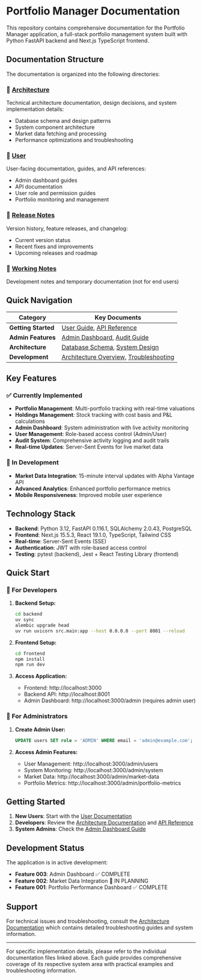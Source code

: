 # Portfolio Manager Documentation

This repository contains comprehensive documentation for the Portfolio Manager application, a full-stack portfolio management system built with Python FastAPI backend and Next.js TypeScript frontend.

## Documentation Structure

The documentation is organized into the following directories:

### 📁 [Architecture](architecture/)
Technical architecture documentation, design decisions, and system implementation details:
- Database schema and design patterns
- System component architecture
- Market data fetching and processing
- Performance optimizations and troubleshooting

### 📁 [User](user/)
User-facing documentation, guides, and API references:
- Admin dashboard guides
- API documentation
- User role and permission guides
- Portfolio monitoring and management

### 📁 [Release Notes](release_notes/)
Version history, feature releases, and changelog:
- Current version status
- Recent fixes and improvements
- Upcoming releases and roadmap

### 📁 [Working Notes](working-notes/)
Development notes and temporary documentation (not for end users)

## Quick Navigation

| Category | Key Documents |
|----------|---------------|
| **Getting Started** | [User Guide](user/README.md), [API Reference](user/api-reference.md) |
| **Admin Features** | [Admin Dashboard](user/admin-dashboard.md), [Audit Guide](user/admin-audit-guide.md) |
| **Architecture** | [Database Schema](architecture/database-schema-pricing.md), [System Design](architecture/single-master-symbol-table-architecture.md) |
| **Development** | [Architecture Overview](architecture/README.md), [Troubleshooting](architecture/troubleshooting-pricing-issues.md) |

## Key Features

### ✅ Currently Implemented
- **Portfolio Management**: Multi-portfolio tracking with real-time valuations
- **Holdings Management**: Stock tracking with cost basis and P&L calculations
- **Admin Dashboard**: System administration with live activity monitoring
- **User Management**: Role-based access control (Admin/User)
- **Audit System**: Comprehensive activity logging and audit trails
- **Real-time Updates**: Server-Sent Events for live market data

### 🚧 In Development
- **Market Data Integration**: 15-minute interval updates with Alpha Vantage API
- **Advanced Analytics**: Enhanced portfolio performance metrics
- **Mobile Responsiveness**: Improved mobile user experience

## Technology Stack

- **Backend**: Python 3.12, FastAPI 0.116.1, SQLAlchemy 2.0.43, PostgreSQL
- **Frontend**: Next.js 15.5.3, React 19.1.0, TypeScript, Tailwind CSS
- **Real-time**: Server-Sent Events (SSE)
- **Authentication**: JWT with role-based access control
- **Testing**: pytest (backend), Jest + React Testing Library (frontend)

## Quick Start

### 🚀 For Developers

1. **Backend Setup:**
   ```bash
   cd backend
   uv sync
   alembic upgrade head
   uv run uvicorn src.main:app --host 0.0.0.0 --port 8001 --reload
   ```

2. **Frontend Setup:**
   ```bash
   cd frontend
   npm install
   npm run dev
   ```

3. **Access Application:**
   - Frontend: http://localhost:3000
   - Backend API: http://localhost:8001
   - Admin Dashboard: http://localhost:3000/admin (requires admin user)

### 👥 For Administrators

1. **Create Admin User:**
   ```sql
   UPDATE users SET role = 'ADMIN' WHERE email = 'admin@example.com';
   ```

2. **Access Admin Features:**
   - User Management: http://localhost:3000/admin/users
   - System Monitoring: http://localhost:3000/admin/system
   - Market Data: http://localhost:3000/admin/market-data
   - Portfolio Metrics: http://localhost:3000/admin/portfolio-metrics

## Getting Started

1. **New Users**: Start with the [User Documentation](user/README.md)
2. **Developers**: Review the [Architecture Documentation](architecture/README.md) and [API Reference](user/api-reference.md)
3. **System Admins**: Check the [Admin Dashboard Guide](user/admin-dashboard.md)

## Development Status

The application is in active development:
- **Feature 003**: Admin Dashboard ✅ COMPLETE
- **Feature 002**: Market Data Integration 🚧 IN PLANNING
- **Feature 001**: Portfolio Performance Dashboard ✅ COMPLETE

## Support

For technical issues and troubleshooting, consult the [Architecture Documentation](architecture/README.md) which contains detailed troubleshooting guides and system information.

---

For specific implementation details, please refer to the individual documentation files linked above. Each guide provides comprehensive coverage of its respective system area with practical examples and troubleshooting information.